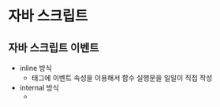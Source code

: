 # 자바 스크립트
## 자바 스크립트 이벤트
- inline 방식
    - 태그에 이벤트 속성을 이용해서 함수 실행문을 일일이 직접 작성
- internal 방식
    - <script> 태그 안에서 document.getElementById()등의 메소드를 이용해서 DPM 선택.
    -  DOM select를 이용해서 엘리먼트를 제어 한다.
- external 방식
    - 외부의 javascript 파일에 선언된 스크립트를 실행 파일에 불러와서 실행 한다.
- 이벤트 관련 예제
    - console.log() 확인
    - 배경색 변경
    - 내용 변경

## 변수
- Scope
    - 변수가 유효한 범위
- const
    - 값이 변하지 않는 상수 선언
    - scope는 블럭 단위
- let
    - 일반적인 변수 선언
    - scope가 블럭 단위이다.
    - 같은 블럭에서 중복된 변수 선언 불가능
- var
    - scope가 함수 단위이다.
    - 같은 scope 내에서 중복된 식별자 사용 가능
    - Hoisting이 발생한다.
- 자바스크립트는 변수 선언 시에 타입을 지정하지 않는다.
- undefined
    - 정의되지 않은 값 및 타입
- null
    - 아무런 객체로 참조하지 않음
- Divide by Zero
    - infinity 또는 -infinity
- NaN(Not a Nimber)

## Closure
- 함수가 호출될 때 lexical(어휘) environment(환경)라고 불리는 상황(context) 정보를 생성하고 메모리에 유지
- 다른 상황과 분리하여 닫혀 있는 상태 제공.
- 전달된 매개 변수 값이 유지되는 새로운 함수를 생성 해서 리턴 해 주는 형태
- 리턴 받은 함수를 실행 하면 처음 생성될 때 매개변수로 전달 한 값이 그대로 유지 된다.

## Event
- onclik : 이벤트 다중 추가 불가능
- addEventListener : 이벤트 다중 추가 가능
